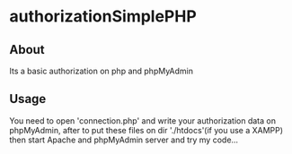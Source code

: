 # authorizationSimplePHP
## About

Its a basic authorization on php and phpMyAdmin

## Usage

You need to open 'connection.php' and write your authorization data on phpMyAdmin, after to put these files on dir './htdocs'(if you use a XAMPP) then start Apache and phpMyAdmin server and try my code... 
